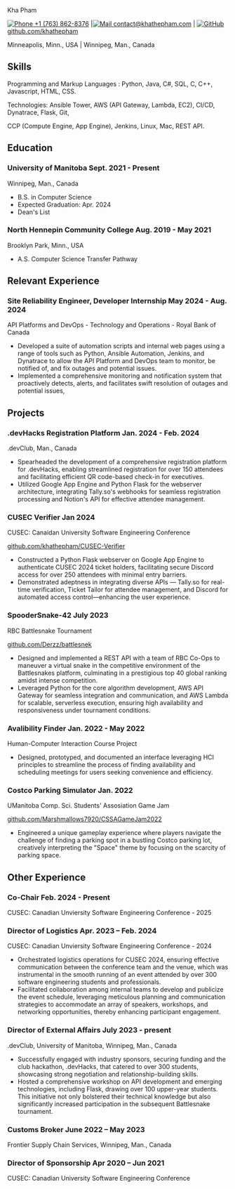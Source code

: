 <link rel="stylesheet" type="text/css" href="resume.css">
<link rel="stylesheet" href="https://fonts.googleapis.com/css?family=Roboto Slab">

<span class="name">Kha Pham</span>

<span class="info">

[![Phone](https://img.icons8.com/ios-filled/50/apple-phone.png) +1 (763) 862-8376](tel:+17638628376) |[![Mail](https://simpleicons.org/icons/minutemailer.svg) contact@khathepham.com](mailto:contact@khathepham.com) |
[![GitHub](https://simpleicons.org/icons/github.svg) github.com/khathepham](https://github.com/khathepham)

Minneapolis, Minn., USA | Winnipeg, Man., Canada


</span>

## Skills
Programming and Markup Languages : Python, Java, C#, SQL, C, C++, Javascript, HTML, CSS.

Technologies: Ansible Tower, AWS (API Gateway, Lambda, EC2), CI/CD, Dynatrace, Flask, Git,

CCP (Compute Engine, App Engine), Jenkins, Linux, Mac, REST API.
## Education

### University of Manitoba <time> Sept. 2021 - Present </time>
<location> Winnipeg, Man., Canada </location>
- B.S. in Computer Science
- Expected Graduation: Apr. 2024
- Dean's List

### North Hennepin Community College <time> Aug. 2019 - May 2021 </time>
  <location> Brooklyn Park, Minn., USA </location>
- A.S. Computer Science Transfer Pathway

<!-- ### Anoka-Ramsey Community College <time>Aug. 2017 - May 2019</time>
<location> Coon Rapids, Minn., USA </location>
- A.S. Computer Science Transfer Pathway
- High School Diploma

### Coon Rapids High School <time>Sept. 2014 - June 2019</time>
<location> Coon Rapids, Minn., USA </location>

- AP Scholar with Honors
- Questbridge Finalist -->

## Relevant Experience

### Site Reliability Engineer, Developer Internship <time> May 2024 - Aug. 2024</time>

<location> API Platforms and DevOps - Technology and Operations - Royal Bank of Canada </location>

- Developed a suite of automation scripts and internal web pages using a range of tools such as Python, Ansible Automation, Jenkins, and Dynatrace to allow the API Platform and DevOps team to monitor, be notified of, and fix outages and potential issues. 
- Implemented a comprehensive monitoring and notification system that proactively detects, alerts, and facilitates swift resolution of outages and potential issues,

## Projects
### .devHacks Registration Platform <time>Jan. 2024 - Feb. 2024</time>
<location>.devClub, Man., Canada</location>
- Spearheaded the development of a comprehensive registration platform for .devHacks, enabling streamlined registration for over 150 attendees and facilitating efficient QR code-based check-in for executives.
- Utilized Google App Engine and Python Flask for the webserver architecture, integrating Tally.so's webhooks for seamless registration processing and Notion's API for effective attendee management.

### CUSEC Verifier <time> Jan 2024 </time>
<location>CUSEC: Canaidan University Software Engineering Conference</location>

[github.com/khathepham/CUSEC-Verifier](https://github.com/khathepham/CUSEC-Verifier)
- Constructed a Python Flask webserver on Google App Engine to authenticate CUSEC 2024 ticket holders, facilitating secure Discord access for over 250 attendees with minimal entry barriers.
- Demonstrated adeptness in integrating diverse APIs — Tally.so for real-time verification, Ticket Tailor for attendee management, and Discord for automated access control—enhancing the user experience.
<!-- - Ensured scalability and reliable performance, contributing significantly to a vibrant online community and improved participant engagement for the conference. -->

### SpooderSnake-42 <time> July 2023 </time>
<location> RBC Battlesnake Tournament </location>

[github.com/Derzz/battlesnek](https://github.com/Derzz/battlesnek)

- Designed and implemented a REST API with a team of RBC Co-Ops to maneuver a virtual snake in the competitive environment of the Battlesnakes platform, culminating in a prestigious top 40 global ranking amidst intense competition.
- Leveraged Python for the core algorithm development, AWS API Gateway for seamless integration and communication, and AWS Lambda for scalable, serverless execution, ensuring high availability and responsiveness under tournament conditions.
<!-- - Collaborated closely with fellow RBC co-op students to refine strategies, optimize the snake's AI for tactical advancement, and troubleshoot under pressure, demonstrating exceptional teamwork and problem-solving skills. -->

<!-- ### Circuit Breaker <time> Jan. 2023</time>
<location>UManitoba Comp. Sci. Students' Assosiation Game Jam</location>

[github.com/khathepham/CSGameJam-2023](https://github.com/khathepham/CSGameJam-2023) | [marshmallows7920.itch.io/circuit-breaker](https://marshmallows7920.itch.io/circuit-breaker)

- Facilitated teamwork to brainstorm and develop a game in 72 hours to tie in to the theme of "Glitch". 
- Aimed for players to play the role of the cat that gets into the owner’s computer and breaks circuits via mini-games with the intended result of having the owner can spend more time with the cat.
- Created and mixed a portion of the game music to build anticipation during gameplay. -->

### Avalibility Finder <time> Jan. 2022 - May 2022 </time>
<location>Human-Computer Interaction Course Project</location>

- Designed, prototyped, and documented an interface leveraging HCI principles  to streamline the process of finding availability and scheduling meetings for users seeking convenience and efficiency.
<!-- - Employed a mix of qualitative and quantitative research methods, including surveys and usability testing, to gather user insights and validate design decisions, ensuring the final project effectively met user needs and expectations.
- Fostered a collaborative environment within the project team, leading to the successful integration of diverse ideas into the prototype's development and the refinement of documentation through iterative feedback and peer reviews. -->

###  Costco Parking Simulator <time>Jan. 2022</time>
<location>UManitoba Comp. Sci. Students' Assosiation Game Jam</location>

[github.com/Marshmallows7920/CSSAGameJam2022](https://github.com/Marshmallows7920/CSSAGameJam2022) 
<!-- | [marshmallows7920.itch.io/costco-parking-simulator](https://marshmallows7920.itch.io/costco-parking-simulator) -->
<!-- - Spearheaded a collaborative effort to conceptualize and develop an innovative game within a 72-hour timeframe, aligning with the game jam's theme of "Space." Utilized Unity Game Engine for development and Figma for ideation and design brainstorming. -->
- Engineered a unique gameplay experience where players navigate the challenge of finding a parking spot in a bustling Costco parking lot, creatively interpreting the "Space" theme by focusing on the scarcity of parking space.


## Other Experience

### Co-Chair <time> Feb. 2024 - Present</time>

<location>CUSEC: Canadian Unviersity Software Engineering Conference - 2025

### Director of Logistics  <time> Apr. 2023 – Feb. 2024 </time>

<location> CUSEC: Canadian Unviersity Software Engineering Conference - 2024</location>

- Orchestrated logistics operations for CUSEC 2024, ensuring effective communication between the conference team and the venue, which was instrumental in the smooth running of an event attended by over 300 software engineering students and professionals.
- Facilitated collaboration among internal teams to develop and publicize the event schedule, leveraging meticulous planning and communication strategies to accommodate an array of speakers, workshops, and networking opportunities, thereby enhancing participant engagement.

### Director of External Affairs <time> July 2023 - present </time>
<location> .devClub, University of Manitoba, Winnipeg, Man., Canada

- Successfully engaged with industry sponsors, securing funding and the club hackathon, .devHacks, that catered to over 300 students, showcasing strong negotiation and relationship-building skills.
- Hosted a comprehensive workshop on API development and emerging technologies, including Flask, drawing over 100 upper-year students. This initiative not only bolstered their technical knowledge but also significantly increased participation in the subsequent Battlesnake tournament.
<!-- - Leveraged strategic planning and community outreach to enhance the club's visibility and provide members with invaluable learning and networking opportunities, furthering the club's mission to support student development in software engineering. -->

### Customs Broker <time> June 2022 – May 2023 </time>

<location> Frontier Supply Chain Services, Winnipeg, Man., Canada </location>

<!-- - Expertly managed the processing of customs documentation for shipments entering Canada, ensuring compliance with all regulatory requirements and facilitating smooth cross-border transactions. -->


### Director of Sponsorship <time> Apr 2020 – Jun 2021 </time>

<location> CUSEC: Canadian University Software Engineering Conference</location>
<!-- 
- Played a pivotal role in the orchestration of a national software engineering conference, attracting over 200 students from across Canada through strategic sponsorship acquisition, contract negotiation, and meticulous coordination of details via email, video chat, and phone.
- Enhanced the conference's profile and financial stability by establishing and maintaining robust relationships with sponsors, ensuring a diverse range of industry support that enriched the event's offerings and attendee experience. -->

<!-- ### Junior Business Analyst <time> Jan. 2022 – May 2022 </time>

<location>Information Services and Technology, University of Manitoba, Winnipeg, Man., Canada  </location> -->

<!-- - Initialized the overhaul process for the transition from Classic Sharepoint to Modern Sharepoint for the University's internal IT Site. -->

<!-- ### Sales Consultant <time> Aug. 2018 – Aug 2021 </time>

<location> Best Buy, Blaine, Minn., USA </location>

- Maximized customer satisfaction by identifying and assessing customer needs, analyzing all possible options, and thoroughly advising them of their best solutions, delivering a yearly Net Promoter Score of 98/100.

### Tea Barista <time> May 2019 – Aug 2021 </time>

<location> Tii Cup, Minneapolis, Minn., USA </location>

- Trained new members to maintain consistant quality of services.
- Streamlined inventory process to ensure timely deliveries.

### Mathematics Tutor <time> Mar 2017 – Mar 2019 </time>

<location> Mathnasium, Blaine, Minn., USA </location>

- Tutored children K-12 on a variety of mathematics concepts.
- Tracked students progress and accomplishments to analyze and adjust tutoring methods. -->
<!-- Detail checks: 1. No period for each bullet; 2. Past tense for previous work; 3. Present tense for current work; 4. Spell check passed; 5. Grammarly check passed; 6. Sync with Linkedin; 7. Check paper format -->
